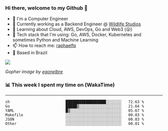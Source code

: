 ### Hi there, welcome to my Github 👋

- 📖 I'm a Computer Engineer
- 🔭 Currently working as a Backend Engineer @ [Wildlife Studios](https://wildlifestudios.com/)
- 🌱 Learning about Cloud, AWS, DevOps, Go and Web3 (😲)
- 🚀 Tech stack that I'm using: Go, AWS, Docker, Kubernetes and sometimes Python and Machine Learning
- 📫 How to reach me: [raphaelfp](https://linkedin.com/in/raphaelfp)
- 🏡 Based in Brazil

![](https://github.com/raphaelfp/gophers/blob/master/.thumb/animation/morning-coffee-3x.gif)

*Gopher image by [egonelbre](https://github.com/egonelbre/)*

### 📊 This week I spent my time on (WakaTime)

---

<!--START_SECTION:waka-->

```text
sh                         ██████████████████░░░░░░░   72.63 %
Go                         █████▒░░░░░░░░░░░░░░░░░░░   21.64 %
YAML                       █▒░░░░░░░░░░░░░░░░░░░░░░░   05.67 %
Makefile                   ░░░░░░░░░░░░░░░░░░░░░░░░░   00.03 %
JSON                       ░░░░░░░░░░░░░░░░░░░░░░░░░   00.03 %
Other                      ░░░░░░░░░░░░░░░░░░░░░░░░░   00.01 %
```

<!--END_SECTION:waka-->
